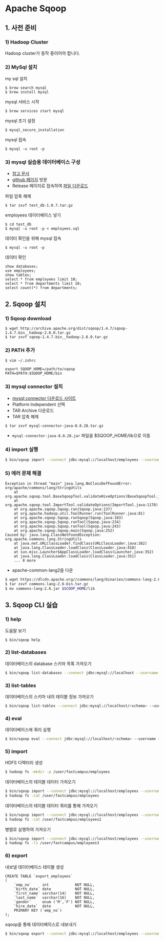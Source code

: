 # Apache Sqoop

## 1. 사전 준비
### 1) Hadoop Cluster
Hadoop cluster가 동작 중이어야 합니다.

### 2) MySql 설치
my sql 설치
```
$ brew search mysql
$ brew install mysql
```

mysql 서비스 시작
```
$ brew services start mysql
```

mysql 초기 설정
```
$ mysql_secure_installation
```

mysql 접속
```
$ mysql -u root -p
```

### 3) mysql 실습용 데이터베이스 구성
  - [참고 문서](https://dev.mysql.com/doc/employee/en/employees-installation.html)
  - [github 페이지](https://github.com/datacharmer/test_db) 방문
  - Release 페이지로 접속하여 [파일 다운로드](https://github.com/datacharmer/test_db/releases/download/v1.0.7/test_db-1.0.7.tar.gz)

파일 압축 해제
```
$ tar zxvf test_db-1.0.7.tar.gz
```

employees 데이터베이스 넣기
```
$ cd test_db
$ mysql -u root -p < employees.sql
```

데이터 확인을 위해 mysql 접속
```
$ mysql -u root -p
```

데이터 확인
```mysql
show databases;
use employees;
show tables;
select * from employees limit 10;
select * from departments limit 10;
select count(*) from departments;
```

## 2. Sqoop 설치
### 1) Sqoop download
```
$ wget http://archive.apache.org/dist/sqoop/1.4.7/sqoop-1.4.7.bin__hadoop-2.6.0.tar.gz
$ tar zxvf sqoop-1.4.7.bin__hadoop-2.6.0.tar.gz
```

### 2) PATH 추가
```
$ vim ~/.zshrc
```

```
export SQOOP_HOME=/path/to/sqoop
PATH=$PATH:$SQOOP_HOME/bin
```

### 3) mysql connector 설치
- [mysql connector 다운로드 사이트](https://dev.mysql.com/downloads/connector/j/)
- Platform Independent 선택
- TAR Archive 다운로드
- TAR 압축 해제
```
$ tar zxvf mysql-connector-java-8.0.28.tar.gz
```

- `mysql-connector-java-8.0.28.jar` 파일을 $SQOOP_HOME/lib으로 이동

### 4) import 실행
```bash
$ bin/sqoop import --connect jdbc:mysql://localhost/employees --username root --password your_password --query 'SELECT e.emp_no, e.birth_date, e.first_name, e.last_name, e.gender, e.hire_date, d.dept_no FROM employees e, dept_emp d WHERE (e.emp_no = d.emp_no) AND $CONDITIONS' --target-dir /user/fastcampus/sqoop/employees --split-by e.emp_no
```

### 5) 에러 문제 해결
```
Exception in thread "main" java.lang.NoClassDefFoundError: org/apache/commons/lang/StringUtils
	at org.apache.sqoop.tool.BaseSqoopTool.validateHiveOptions(BaseSqoopTool.java:1583)
	at org.apache.sqoop.tool.ImportTool.validateOptions(ImportTool.java:1178)
	at org.apache.sqoop.Sqoop.run(Sqoop.java:137)
	at org.apache.hadoop.util.ToolRunner.run(ToolRunner.java:81)
	at org.apache.sqoop.Sqoop.runSqoop(Sqoop.java:183)
	at org.apache.sqoop.Sqoop.runTool(Sqoop.java:234)
	at org.apache.sqoop.Sqoop.runTool(Sqoop.java:243)
	at org.apache.sqoop.Sqoop.main(Sqoop.java:252)
Caused by: java.lang.ClassNotFoundException: org.apache.commons.lang.StringUtils
	at java.net.URLClassLoader.findClass(URLClassLoader.java:382)
	at java.lang.ClassLoader.loadClass(ClassLoader.java:418)
	at sun.misc.Launcher$AppClassLoader.loadClass(Launcher.java:352)
	at java.lang.ClassLoader.loadClass(ClassLoader.java:351)
	... 8 more
```

- apache-common-lang2을 다운
```bash
$ wget https://dlcdn.apache.org//commons/lang/binaries/commons-lang-2.6-bin.tar.gz
$ tar zxvf commons-lang-2.6-bin.tar.gz
$ mv commons-lang-2.6.jar $SCOOP_HOME/lib
```

## 3. Sqoop CLI 실습
### 1) help
도움말 보기
```bash
$ bin/sqoop help
```

### 2) list-databases
데이터베이스의 database 스키마 목록 가져오기
```bash
$ bin/sqoop list-databases --connect jdbc:mysql://localhost --username <your_username> --password <your_password>
```

### 3) list-tables
데이터베이스의 스키마 내의 테이블 정보 가져오기
```bash
$ bin/sqoop list-tables --connect jdbc:mysql://localhost/<schema> --username <your_username> --password <your_password>
```

### 4) eval
데이터베이스에 쿼리 실행
```bash
$ bin/sqoop eval --connect jdbc:mysql://localhost/<schema> --username <your_username> --password <your_password> --query "select * from employees limit 10"
```

### 5) import
HDFS 디렉터리 생성
```bash
$ hadoop fs -mkdir -p /user/fastcampus/employees
```

데이터베이스의 테이블 데이터 가져오기 
```bash
$ bin/sqoop import --connect jdbc:mysql://localhost/employees --username <your_username> --password <your_password> --table employees --target-dir /user/fastcampus/employees1
$ hadoop fs -cat /user/fastcampus/employees
```

데이터베이스의 테이블 데이터 쿼리를 통해 가져오기
```bash
$ bin/sqoop import --connect jdbc:mysql://localhost/employees --username <your_username> --password <your_password> --query 'SELECT e.emp_no, e.birth_date, e.first_name, e.last_name, e.gender, e.hire_date FROM employees e WHERE $CONDITIONS' -m 1 --target-dir /user/fastcampus/employees2
$ hadoop fs -cat /user/fastcampus/employees2
```

병렬로 실행하여 가져오기
```bash
$ bin/sqoop import --connect jdbc:mysql://localhost/employees --username <your_username> --password <your_password> --query 'SELECT e.emp_no, e.birth_date, e.first_name, e.last_name, e.gender, e.hire_date FROM employees e WHERE $CONDITIONS' -m 3 --target-dir /user/fastcampus/employees2 --split-by emp_no
$ hadoop fs -ls /user/fastcampus/employees3
```

### 6) export
내보낼 데이터베이스 테이블 생성
```mysql
CREATE TABLE `export_employees`
(
    `emp_no`     int            NOT NULL,
    `birth_date` date           NOT NULL,
    `first_name` varchar(14)    NOT NULL,
    `last_name`  varchar(16)    NOT NULL,
    `gender`     enum ('M','F') NOT NULL,
    `hire_date`  date           NOT NULL,
    PRIMARY KEY (`emp_no`)
);
```

sqoop을 통해 데이터베이스로 내보내기
```bash
$ bin/sqoop export --connect jdbc:mysql://localhost/employees --username <your_username> --password <your_password> --table export_employees --export-dir /user/fastcampus/employees
```
